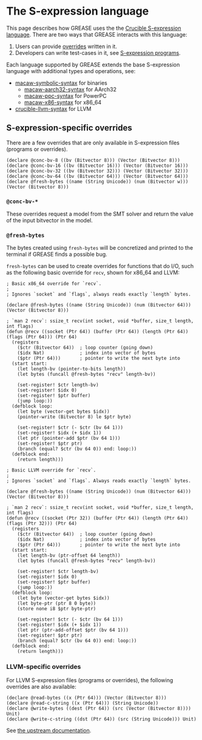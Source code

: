 # The S-expression language

This page describes how GREASE uses the the [Crucible S-expression language].
There are two ways that GREASE interacts with this language:

1. Users can provide [overrides](overrides.md) written in it.
2. Developers can write test-cases in it, see [S-expression programs](sexp-progs.md).

Each language supported by GREASE extends the base S-expression language with
additional types and operations, see:

- [macaw-symbolic-syntax] for binaries
  - [macaw-aarch32-syntax] for AArch32
  - [macaw-ppc-syntax] for PowerPC
  - [macaw-x86-syntax] for x86_64
- [crucible-llvm-syntax] for LLVM

[Crucible S-expression language]: https://github.com/GaloisInc/crucible/tree/master/crucible-syntax
[macaw-symbolic-syntax]: https://github.com/GaloisInc/macaw/tree/master/symbolic-syntax
[macaw-aarch32-syntax]: https://github.com/GaloisInc/macaw/tree/master/macaw-aarch32-syntax
[macaw-ppc-syntax]: https://github.com/GaloisInc/macaw/tree/master/macaw-ppc-syntax
[macaw-x86-syntax]: https://github.com/GaloisInc/macaw/tree/master/macaw-x86-syntax
[crucible-llvm-syntax]: https://github.com/GaloisInc/crucible/tree/master/crucible-llvm-syntax

## S-expression-specific overrides

There are a few overrides that are only available in S-expression files
(programs or overrides).
```
(declare @conc-bv-8 ((bv (Bitvector 8))) (Vector (Bitvector 8)))
(declare @conc-bv-16 ((bv (Bitvector 16))) (Vector (Bitvector 16)))
(declare @conc-bv-32 ((bv (Bitvector 32))) (Vector (Bitvector 32)))
(declare @conc-bv-64 ((bv (Bitvector 64))) (Vector (Bitvector 64)))
(declare @fresh-bytes ((name (String Unicode)) (num (Bitvector w))) (Vector (Bitvector 8)))
```

### `@conc-bv-*`

These overrides request a model from the SMT solver and return the value of the
input bitvector in the model.

### `@fresh-bytes`

The bytes created using `fresh-bytes` will be concretized and printed to the
terminal if GREASE finds a possible bug.

`fresh-bytes` can be used to create overrides for functions that do I/O, such
as the following basic override for `recv`, shown for x86_64 and LLVM:

```
; Basic x86_64 override for `recv`.
;
; Ignores `socket` and `flags`, always reads exactly `length` bytes.

(declare @fresh-bytes ((name (String Unicode)) (num (Bitvector 64))) (Vector (Bitvector 8)))

; `man 2 recv`: ssize_t recv(int socket, void *buffer, size_t length, int flags)
(defun @recv ((socket (Ptr 64)) (buffer (Ptr 64)) (length (Ptr 64)) (flags (Ptr 64))) (Ptr 64)
  (registers
    ($ctr (Bitvector 64))  ; loop counter (going down)
    ($idx Nat)             ; index into vector of bytes
    ($ptr (Ptr 64)))       ; pointer to write the next byte into
  (start start:
    (let length-bv (pointer-to-bits length))
    (let bytes (funcall @fresh-bytes "recv" length-bv))

    (set-register! $ctr length-bv)
    (set-register! $idx 0)
    (set-register! $ptr buffer)
    (jump loop:))
  (defblock loop:
    (let byte (vector-get bytes $idx))
    (pointer-write (Bitvector 8) le $ptr byte)

    (set-register! $ctr (- $ctr (bv 64 1)))
    (set-register! $idx (+ $idx 1))
    (let ptr (pointer-add $ptr (bv 64 1)))
    (set-register! $ptr ptr)
    (branch (equal? $ctr (bv 64 0)) end: loop:))
  (defblock end:
    (return length)))
```
```
; Basic LLVM override for `recv`.
;
; Ignores `socket` and `flags`. Always reads exactly `length` bytes.

(declare @fresh-bytes ((name (String Unicode)) (num (Bitvector 64))) (Vector (Bitvector 8)))

; `man 2 recv`: ssize_t recv(int socket, void *buffer, size_t length, int flags)
(defun @recv ((socket (Ptr 32)) (buffer (Ptr 64)) (length (Ptr 64)) (flags (Ptr 32))) (Ptr 64)
  (registers
    ($ctr (Bitvector 64))  ; loop counter (going down)
    ($idx Nat)             ; index into vector of bytes
    ($ptr (Ptr 64)))       ; pointer to write the next byte into
  (start start:
    (let length-bv (ptr-offset 64 length))
    (let bytes (funcall @fresh-bytes "recv" length-bv))

    (set-register! $ctr length-bv)
    (set-register! $idx 0)
    (set-register! $ptr buffer)
    (jump loop:))
  (defblock loop:
    (let byte (vector-get bytes $idx))
    (let byte-ptr (ptr 8 0 byte))
    (store none i8 $ptr byte-ptr)

    (set-register! $ctr (- $ctr (bv 64 1)))
    (set-register! $idx (+ $idx 1))
    (let ptr (ptr-add-offset $ptr (bv 64 1)))
    (set-register! $ptr ptr)
    (branch (equal? $ctr (bv 64 0)) end: loop:))
  (defblock end:
    (return length)))
```

### LLVM-specific overrides

For LLVM S-expression files (programs or overrides), the following overrides are also available:
```
(declare @read-bytes ((x (Ptr 64))) (Vector (Bitvector 8)))
(declare @read-c-string ((x (Ptr 64))) (String Unicode))
(declare @write-bytes ((dest (Ptr 64)) (src (Vector (Bitvector 8)))) Unit)
(declare @write-c-string ((dst (Ptr 64)) (src (String Unicode))) Unit)
```

See [the upstream documentation](https://github.com/GaloisInc/crucible/blob/master/crucible-llvm-syntax/README.md#string-manipulation).

